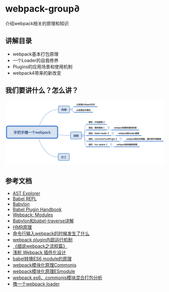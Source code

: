 # webpack-group∂

介绍webpack相关的原理和知识

## 讲解目录

- webpack基本打包原理
- 一个Loader的自我修养
- Plugins的应用场景和使用机制
- webpack4带来的新改变

## 我们要讲什么？怎么讲？
![Alt text](./image/all.png)

## 参考文档

- [AST Explorer](https://astexplorer.net)
- [Babel REPL](https://babeljs.io/repl)
- [Babylon](https://github.com/babel/babel/tree/master/packages/babel-parser)
- [Babel Plugin Handbook](https://github.com/thejameskyle/babel-handbook/blob/master/translations/en/plugin-handbook.md)
- [Webpack: Modules](https://webpack.js.org/concepts/modules)
- [Babylon和babel-traverse详解](https://github.com/xtx1130/blog/issues/7)
- [HMR原理](https://zhuanlan.zhihu.com/p/30669007)
- [命令行输入webpack的时候发生了什么](https://github.com/DDFE/DDFE-blog/issues/12)
- [webpack plugin内部运行机制](https://zhuanlan.zhihu.com/p/26555032)
- [《细说webpack之流程篇》](http://taobaofed.org/blog/2016/09/09/webpack-flow/)
- [浅析 Webpack 插件化设计](https://zhuanlan.zhihu.com/p/26955349)
- [babel转换ES6 module的原理](https://ryerh.com/javascript/2016/03/27/babel-module-implementation.html)
- [webpack模块化原理Commonjs](https://segmentfault.com/a/1190000010349749)
- [webpack模块化原理ESmodule](https://segmentfault.com/a/1190000010955254)
- [webpack es6、commonjs模块混合打包分析](https://juejin.im/post/5a5cca556fb9a01cad7c283c)
- [撸一个webpack loader](https://juejin.im/post/5a698a316fb9a01c9f5b9ca0)